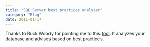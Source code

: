 ```yaml
---
title: "SQL Server best practices analyzer"
category: "Blog"
date: 2011-01-17
---
```



Thanks to Buck Woody for pointing me to this [tool](http://www.microsoft.com/downloads/details.aspx?familyid=da0531e4-e94c-4991-82fa-f0e3fbd05e63&displaylang=en). It analyzes your database and advises based on best practices.